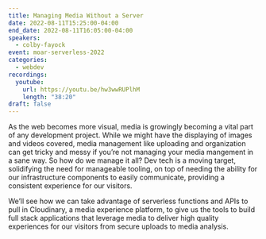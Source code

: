 ```yaml
---
title: Managing Media Without a Server
date: 2022-08-11T15:25:00-04:00
end_date: 2022-08-11T16:05:00-04:00
speakers:
  - colby-fayock
event: moar-serverless-2022
categories:
  - webdev
recordings:
  youtube:
    url: https://youtu.be/hw3wwRUPlhM
    length: "38:20"
draft: false
---
```


As the web becomes more visual, media is growingly becoming a vital part of any development project. While we might have the displaying of images and videos covered, media management like uploading and organization can get tricky and messy if you’re not managing your media mangement in a sane way.
So how do we manage it all? Dev tech is a moving target, solidifying the need for manageable tooling, on top of needing the ability for our infrastructure components to easily communicate, providing a consistent experience for our visitors.

We’ll see how we can take advantage of serverless functions and APIs to pull in Cloudinary, a media experience platform, to give us the tools to build full stack applications that leverage media to deliver high quality experiences for our visitors from secure uploads to media analysis.
